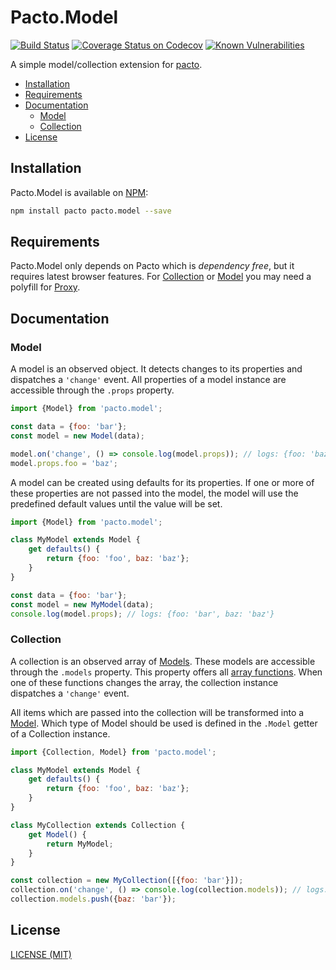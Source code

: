 # Pacto.Model

[![Build Status](https://travis-ci.org/schorfES/pacto.model.svg?branch=master)](https://travis-ci.org/schorfES/pacto.model)
[![Coverage Status on Codecov](https://codecov.io/gh/schorfES/pacto.model/branch/master/graph/badge.svg)](https://codecov.io/gh/schorfES/pacto.model)
[![Known Vulnerabilities](https://snyk.io/test/github/schorfES/pacto.model/badge.svg)](https://snyk.io/test/github/schorfES/pacto.model)

A simple model/collection extension for [pacto](https://github.com/schorfES/pacto).

<!-- START doctoc generated TOC please keep comment here to allow auto update -->
<!-- DON'T EDIT THIS SECTION, INSTEAD RE-RUN doctoc TO UPDATE -->

- [Installation](#installation)
- [Requirements](#requirements)
- [Documentation](#documentation)
  - [Model](#model)
  - [Collection](#collection)
- [License](#license)

<!-- END doctoc generated TOC please keep comment here to allow auto update -->


## Installation

Pacto.Model is available on [NPM](https://www.npmjs.com/package/pacto.model):

```bash
npm install pacto pacto.model --save
```

## Requirements

Pacto.Model only depends on Pacto which is _dependency free_, but it requires
latest browser features. For [Collection](#collection) or [Model](#model) you
may need a polyfill for [Proxy](https://www.npmjs.com/package/proxy-polyfill).

## Documentation

### Model

A model is an observed object. It detects changes to its properties and
dispatches a `'change'` event. All properties of a model instance are accessible
through the `.props` property.

```javascript
import {Model} from 'pacto.model';

const data = {foo: 'bar'};
const model = new Model(data);

model.on('change', () => console.log(model.props)); // logs: {foo: 'baz'}
model.props.foo = 'baz';
```

A model can be created using defaults for its properties. If one or more of
these properties are not passed into the model, the model will use the
predefined default values until the value will be set.

```javascript
import {Model} from 'pacto.model';

class MyModel extends Model {
	get defaults() {
		return {foo: 'foo', baz: 'baz'};
	}
}

const data = {foo: 'bar'};
const model = new MyModel(data);
console.log(model.props); // logs: {foo: 'bar', baz: 'baz'}
```

### Collection

A collection is an observed array of [Models](#model). These models are
accessible through the `.models` property. This property offers all
[array functions](https://developer.mozilla.org/en-US/docs/Web/JavaScript/Reference/Global_Objects/Array).
When one of these functions changes the array, the collection instance
dispatches a `'change'` event.

All items which are passed into the collection will be transformed into a
[Model](#model). Which type of Model should be used is defined in the `.Model`
getter of a Collection instance.

```javascript
import {Collection, Model} from 'pacto.model';

class MyModel extends Model {
	get defaults() {
		return {foo: 'foo', baz: 'baz'};
	}
}

class MyCollection extends Collection {
	get Model() {
		return MyModel;
	}
}

const collection = new MyCollection([{foo: 'bar'}]);
collection.on('change', () => console.log(collection.models)); // logs: [{foo: 'bar', baz: 'baz'}, {foo: 'foo', baz: 'bar'}]
collection.models.push({baz: 'bar'});
```

## License

[LICENSE (MIT)](./LICENSE)
